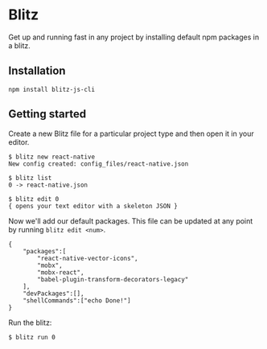 # Blitz

Get up and running fast in any project by installing default npm packages in a blitz.

## Installation
```
npm install blitz-js-cli
```

## Getting started
Create a new Blitz file for a particular project type and then open it in your editor. 

```
$ blitz new react-native
New config created: config_files/react-native.json

$ blitz list
0 -> react-native.json

$ blitz edit 0
{ opens your text editor with a skeleton JSON }
```

Now we'll add our default packages. This file can be updated at any point by running `blitz edit <num>`.
```
{
	"packages":[
		"react-native-vector-icons",
		"mobx",
		"mobx-react",
		"babel-plugin-transform-decorators-legacy"
	],
	"devPackages":[],
	"shellCommands":["echo Done!"]
}
```

Run the blitz:
```
$ blitz run 0
```

